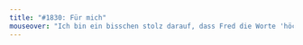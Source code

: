 ```yaml
---
title: "#1830: Für mich"
mouseover: "Ich bin ein bisschen stolz darauf, dass Fred die Worte 'höchste' und 'setzen' so schick untermalt."
---
```


